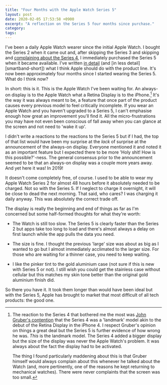 ```yaml
---
title: "Four Months with the Apple Watch Series 5"
layout: post
date: 2020-02-05 17:53:58 +0900
excerpt: "A reflection on the Series 5 four months since purchase."
category: 
tags: 
---
```


I've been a daily Apple Watch wearer since the initial Apple Watch. I bought the Series 2 when it came out and, after skipping the Series 3 and skipping and [complaining about the Series 4][complaint], I immediately purchased the Series 5 when it became available. I've written [in detail][smartband-long] (and [in less detail][smartband-short]) what I think Apple should do with the product line. It's now been approximately four months since I started wearing the Series 5. What do I think now?

[complaint]: https://articles.inqk.net/2018/09/18/watch-series-4-reactions.html "Read 'Reactions to Reactions to the Apple Watch Series 4'"

[smartband-long]: https://articles.inqk.net/2018/03/08/apple-smartband.html "Read 'The Case for an Apple Smartband'"

[summary-short]: https://articles.inqk.net/2019/08/21/shorter-apple-smartband.html "Read 'The (Shorter) Case for an Apple Smartband'"

In short: this is it. This is the Apple Watch I've been waiting for. An always-on display is to the Apple Watch what a Retina Display is to the iPhone.[^1] It's the way it was always meant to be, a feature that once part of the product causes every previous model to feel critically incomplete. If you wear an Apple Watch and you haven't upgraded to a Series 5, I can't emphasise enough how great an improvement you'll find it. All the micro-frustrations you may have not even been conscious of fall away when you can glance at the screen and not need to 'wake it up'.

I didn't write a reactions to the reactions to the Series 5 but if I had, the top of that list would have been my surprise at the _lack_ of surprise at the announcement of the always-on display. Everyone mentioned it and noted it as an important feature but I expected there to be more 'Holy shit! How is this possible?'-ness. The general consensus prior to the announcement seemed to be that an always-on display was a couple more years away. And yet here it was! In 2019!

It doesn't come completely free, of course. I used to be able to wear my Apple Watch Series 2 for almost 48 hours before it absolutely needed to be charged. Not so with the Series 5. If I neglect to charge it overnight, it will be close to dead the next morning. That said, who cares? I was charging it daily anyway. This was absolutely the correct trade off.

The display is really the beginning and end of things as far as I'm concerned but some half-formed thoughts for what they're worth:

- The Watch is still too slow. The Series 5 is clearly faster than the Series 2 but apps take too long to load and there's almost always a delay on first launch while the app pulls the data you need.

- The size is fine. I thought the previous 'large' size was about as big as I wanted to go but I almost immediately acclimated to the larger size. For those who are waiting for a thinner case, you need to keep waiting.

- I like the pinker tint to the gold aluminium case (not sure if this is new with Series 5 or not). I still wish you could get the stainless case without cellular but this matches my skin tone better than the original gold aluminium finish did.

So there you have it. It took them longer than would have been ideal but with the Series 5, Apple has brought to market that most difficult of all tech products: the good one.

[^1]: The reaction to the Series 4 that bothered me the most was [John Gruber's contention][gruber] that the Series 4 was a 'landmark' model akin to the debut of the Retina Display in the iPhone 4. I respect Gruber's opinion on things a great deal but the Series 5 is further evidence of how wrong he was. _This_ is the landmark model. The Series 4 added a bigger display but the size of the display was never the Apple Watch's problem. It was always about the fact the display had to be activated.

    The thing I found particularly maddening about this is that Gruber himself would always complain about this whenever he talked about the Watch (and, more pertinently, one of the reasons he kept returning to mechanical watches). There were never complaints that the screen was too small.

[gruber]: https://daringfireball.net/2018/09/apple_watch_series_4 "Read 'Apple Watch Series 4'"